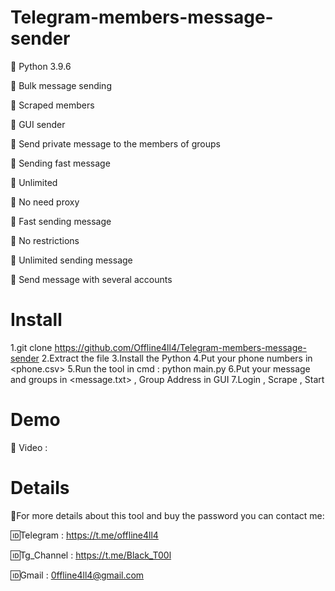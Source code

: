 # Telegram-members-message-sender
📌 Python 3.9.6

📌 Bulk message sending

📌 Scraped members

📌 GUI sender

📌 Send private message to the members of groups

📌 Sending fast message 

📌 Unlimited

📌 No need proxy

📌 Fast sending message

📌 No restrictions

📌 Unlimited sending message

📌 Send message with several accounts

# Install

1.git clone https://github.com/Offline4ll4/Telegram-members-message-sender
2.Extract the file
3.Install the Python
4.Put your phone numbers in <phone.csv>
5.Run the tool in cmd : python main.py
6.Put your message and groups in <message.txt> , Group Address in GUI
7.Login , Scrape , Start

# Demo
🔰 Video : 

# Details

💢For more details about this tool and buy the password you can contact me:

🆔Telegram : https://t.me/offline4ll4

🆔Tg_Channel : https://t.me/Black_T00l

🆔Gmail : 0ffline4ll4@gmail.com
